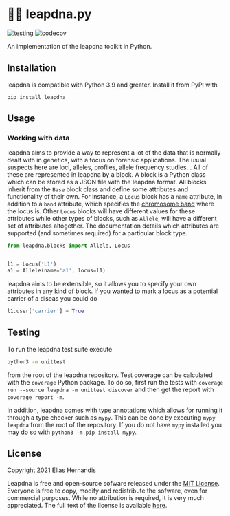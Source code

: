 # 👩‍🔬 leapdna.py

![testing](https://github.com/knifecake/leapdna-python/actions/workflows/python-test.yml/badge.svg)
[![codecov](https://codecov.io/gh/knifecake/leapdna-python/branch/main/graph/badge.svg?token=MRBIM6HURG)](https://codecov.io/gh/knifecake/leapdna-python)

An implementation of the leapdna toolkit in Python.

## Installation

leapdna is compatible with Python 3.9 and greater. Install it from PyPI with

    pip install leapdna


## Usage

### Working with data

leapdna aims to provide a way to represent a lot of the data that is normally dealt with in genetics, with a focus on forensic applications. The usual suspects here are loci, alleles, profiles, allele frequency studies... All of these are represented in leapdna by a block. A block is a Python class which can be stored as a JSON file with the leapdna format. All blocks inherit from the `Base` block class and define some attributes and functionality of their own. For instance, a `Locus` block has a `name` attribute, in addition to a `band` attribute, which specifies the [chromosome band](https://www.ncbi.nlm.nih.gov/Class/MLACourse/Original8Hour/Genetics/chrombanding.html "NCBI article on chromosome banding and nomenclature") where the locus is. Other `Locus` blocks will have different values for these attributes while other types of blocks, such as `Allele`, will have a different set of attributes altogether. The documentation details which attributes are supported (and sometimes required) for a particular block type.

```python
from leapdna.blocks import Allele, Locus


l1 = Locus('L1')
a1 = Allele(name='a1', locus=l1)
```

leapdna aims to be extensible, so it allows you to specify your own attributes in any kind of block. If you wanted to mark a locus as a potential carrier of a diseas you could do

```python
l1.user['carrier'] = True
```

## Testing

To run the leapdna test suite execute

```bash
python3 -m unittest
```

from the root of the leapdna repository. Test coverage can be calculated with the `coverage` Python package. To do so, first run the tests with `coverage run --source leapdna -m unittest discover` and then get the report with `coverage report -m`.

In addition, leapdna comes with type annotations which allows for running it through a type checker such as `mypy`. This can be done by executing `mypy leapdna` from the root of the repository. If you do not have `mypy` installed you may do so with `python3 -m pip install mypy`.

## License

Copyright 2021 Elias Hernandis

Leapdna is free and open-source sofware released under the [MIT License](https://choosealicense.com/licenses/mit/ "A human-friendly overview of the MIT license"). Everyone is free to copy, modify and redistribute the sofware, even for commercial purposes. While no attribution is required, it is very much appreciated. The full text of the license is available [here](https://github.com/knifecake/leapdna-python/blob/master/LICENSE "Full text of the leapdna license (MIT License)").
